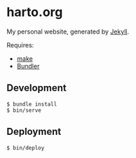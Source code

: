 # harto.org

My personal website, generated by [Jekyll][jekyll].

Requires:

 * [make][make]
 * [Bundler][bundler]


## Development

```
$ bundle install
$ bin/serve
```


## Deployment

```
$ bin/deploy
```


 [jekyll]: http://jekyllrb.com/
 [make]: http://www.gnu.org/software/make/
 [bundler]: http://bundler.io/
